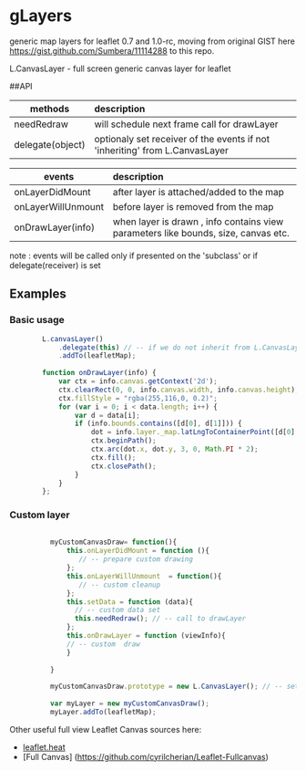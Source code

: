 # gLayers
generic  map layers for leaflet 0.7 and 1.0-rc, moving from original GIST here https://gist.github.com/Sumbera/11114288 to this repo.

L.CanvasLayer  - full screen generic canvas layer for leaflet

##API

|methods       | description            | 
| ------------- |:-------------| 
|needRedraw   | will schedule next frame call for drawLayer|
|delegate(object)   | optionaly set receiver of the events if not 'inheriting' from L.CanvasLayer |


events          | description            | 
| ------------- |:-------------| 
|onLayerDidMount   | after layer is attached/added to the map|
|onLayerWillUnmount   | before  layer is removed from the map|
|onDrawLayer(info)       | when layer is drawn , info contains view parameters like bounds, size, canvas etc.
note :  events will be called only if presented on the 'subclass' or if delegate(receiver) is set

##  Examples 
### Basic usage
```javascript
        L.canvasLayer()
            .delegate(this) // -- if we do not inherit from L.CanvasLayer  we can setup a delegate to receive events from L.CanvasLayer
            .addTo(leafletMap);
      
        function onDrawLayer(info) {
            var ctx = info.canvas.getContext('2d');
            ctx.clearRect(0, 0, info.canvas.width, info.canvas.height);
            ctx.fillStyle = "rgba(255,116,0, 0.2)";
            for (var i = 0; i < data.length; i++) {
                var d = data[i];
                if (info.bounds.contains([d[0], d[1]])) {
                    dot = info.layer._map.latLngToContainerPoint([d[0], d[1]]);
                    ctx.beginPath();
                    ctx.arc(dot.x, dot.y, 3, 0, Math.PI * 2);
                    ctx.fill();
                    ctx.closePath();
                }
            }
        };
```

### Custom layer
```javascript
  
          myCustomCanvasDraw= function(){
              this.onLayerDidMount = function (){      
                 // -- prepare custom drawing    
              };
              this.onLayerWillUnmount  = function(){
                 // -- custom cleanup    
              };
              this.setData = function (data){
                // -- custom data set
                this.needRedraw(); // -- call to drawLayer
              };
              this.onDrawLayer = function (viewInfo){
              // -- custom  draw
              }
              
          }
          
          myCustomCanvasDraw.prototype = new L.CanvasLayer(); // -- setup prototype 
          
          var myLayer = new myCustomCanvasDraw();
          myLayer.addTo(leafletMap);
 ```   


Other useful full view  Leaflet Canvas sources here:
- [leaflet.heat](https://github.com/Leaflet/Leaflet.heat)
- [Full Canvas] (https://github.com/cyrilcherian/Leaflet-Fullcanvas)

